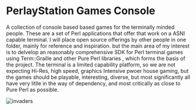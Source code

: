# PerlayStation Games Console

A  collection of console based based games for the terminally minded people.  These are a set of Perl applications that offer that work on a ASNI capable terminal. I will place open source offerings by other people in one folder, mainly for reference and inspiration.  but the main area of my interest is to delvelop an reasonably comprehensive SDK for Perl terminal games using Term::Graille and other Pure Perl libraries , which forms the basis of the project. The terminal is a limited capability platform, so we are not expecting Hi-Res, high speed, graphics Intensive pwoer house gaming, but the games should be playable, interesting, diverse, but most significantly all have very litlle in the way of dependency, and most critically as close to Pure Perl as possible.

![invaders](https://user-images.githubusercontent.com/34284663/210085239-d07530eb-6627-4dbb-b6e9-4b9a3615d171.gif)

